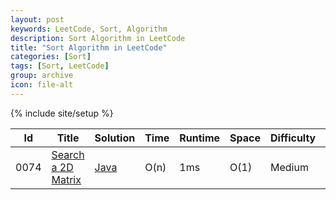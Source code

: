 ```yaml
---
layout: post
keywords: LeetCode, Sort, Algorithm
description: Sort Algorithm in LeetCode
title: "Sort Algorithm in LeetCode"
categories: [Sort]
tags: [Sort, LeetCode]
group: archive
icon: file-alt
---
```

{% include site/setup %}

|Id  | Title  | Solution   | Time | Runtime |  Space | Difficulty  | Catagory|
 ------------ | ------------ | ------------ | ------------ | ------------ | ------------ | ------------ | ------------
|0074|[Search a 2D Matrix](https://leetcode.com/problems/search-a-2d-matrix) | [Java](https://algorithm.dun.so/leetcode-74/)  | O(n) |1ms| O(1)  |  Medium |Sort|










